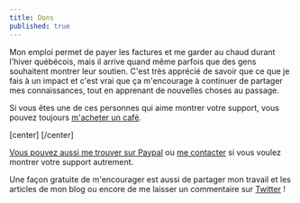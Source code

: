 ```yaml
---
title: Dons
published: true
---
```


Mon emploi permet de payer les factures et me garder au chaud durant l'hiver québécois, mais il arrive quand même parfois que des gens souhaitent montrer leur soutien. C'est très apprécié de savoir que ce que je fais à un impact et c'est vrai que ça m'encourage à continuer de partager mes connaissances, tout en apprenant de nouvelles choses au passage.

Si vous êtes une de ces personnes qui aime montrer votre support, vous pouvez toujours [m'acheter un café](https://ko-fi.com/lcharette).

[center]<script type='text/javascript' src='https://ko-fi.com/widgets/widget_2.js'></script><script type='text/javascript'>kofiwidget2.init('Achetez-moi un café', '#46b798', 'A7052ICP');kofiwidget2.draw();</script> [/center]

[Vous pouvez aussi me trouver sur Paypal](https://paypal.me/LouisCharette) ou [me contacter](/contact) si vous voulez montrer votre support autrement.

Une façon gratuite de m'encourager est aussi de partager mon travail et les articles de mon blog ou encore de me laisser un commentaire sur [Twitter](https://twitter.com/LouisCharette) !
